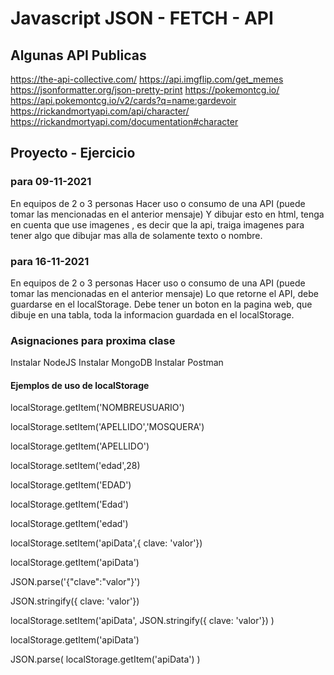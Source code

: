 # Javascript JSON - FETCH - API

## Algunas API Publicas
https://the-api-collective.com/
https://api.imgflip.com/get_memes
https://jsonformatter.org/json-pretty-print
https://pokemontcg.io/
https://api.pokemontcg.io/v2/cards?q=name:gardevoir
https://rickandmortyapi.com/api/character/
https://rickandmortyapi.com/documentation#character

## Proyecto - Ejercicio
###  para 09-11-2021
En equipos de 2 o 3 personas
Hacer uso o consumo de una API (puede tomar las mencionadas en el anterior mensaje)
Y dibujar esto en html, tenga en cuenta que use imagenes , es decir que la api, traiga imagenes para tener algo que dibujar mas alla de solamente texto o nombre.


### para 16-11-2021
En equipos de 2 o 3 personas
Hacer uso o consumo de una API (puede tomar las mencionadas en el anterior mensaje)
Lo que retorne el API, debe guardarse en el localStorage.
Debe tener un boton en la pagina web, que dibuje en una tabla, toda la informacion guardada en el localStorage.

### Asignaciones para proxima clase
Instalar NodeJS
Instalar MongoDB
Instalar Postman

#### Ejemplos de uso de localStorage
localStorage.getItem('NOMBREUSUARIO')
<!-- 'JOHANBERT' -->
localStorage.setItem('APELLIDO','MOSQUERA')
<!-- undefined -->
localStorage.getItem('APELLIDO')
<!-- 'MOSQUERA' -->
localStorage.setItem('edad',28)
<!-- undefined -->
localStorage.getItem('EDAD')
<!-- null -->
localStorage.getItem('Edad')
<!-- null -->
localStorage.getItem('edad')
<!-- '28' -->
localStorage.setItem('apiData',{ clave: 'valor'})
<!-- undefined -->
localStorage.getItem('apiData')
<!-- '[object Object]' -->
JSON.parse('{"clave":"valor"}')
<!-- {clave: 'valor'} -->
JSON.stringify({ clave: 'valor'})
<!-- '{"clave":"valor"}' -->
localStorage.setItem('apiData', JSON.stringify({ clave: 'valor'}) )
<!-- undefined -->
localStorage.getItem('apiData')
<!-- '{"clave":"valor"}' -->
JSON.parse( localStorage.getItem('apiData') )
<!-- {clave: 'valor'} -->